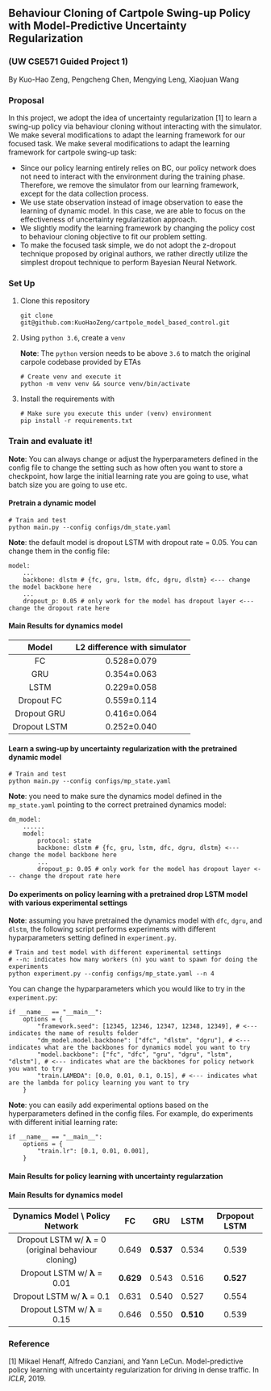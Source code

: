 ## Behaviour Cloning of Cartpole Swing-up Policy with Model-Predictive Uncertainty Regularization

### (UW CSE571 Guided Project 1)

By Kuo-Hao Zeng, Pengcheng Chen, Mengying Leng, Xiaojuan Wang

### **Proposal**

In this project, we adopt the idea of uncertainty regularization [1] to learn a swing-up policy via behaviour cloning without interacting with the simulator. We make several modifications to adapt the learning framework for our focused task. We make several modifications to adapt the learning framework for cartpole swing-up task:

- Since our policy learning entirely relies on BC, our policy network does not need to interact with the environment during the training phase. Therefore, we remove the simulator from our learning framework, except for the data collection process.
- We use state observation instead of image observation to ease the learning of dynamic model. In this case, we are able to focus on the effectiveness of uncertainty regularization approach.
- We slightly modify the learning framework by changing the policy cost to behaviour cloning objective to fit our problem setting.
- To make the focused task simple, we do not adopt the z-dropout technique proposed by original authors, we rather directly utilize the simplest dropout technique to perform Bayesian Neural Network.

### Set Up

1. Clone this repository

   ```
   git clone git@github.com:KuoHaoZeng/cartpole_model_based_control.git
   ```
   
4. Using `python 3.6`, create a `venv`

   **Note**: The `python` version needs to be above `3.6` to match the original carpole codebase provided by ETAs
   
   ```
   # Create venv and execute it
   python -m venv venv && source venv/bin/activate
   ```
   
4. Install the requirements with

   ```
   # Make sure you execute this under (venv) environment
   pip install -r requirements.txt
   ```

### Train and evaluate it!

**Note**: You can always change or adjust the hyperparameters defined in the config file to change the setting such as how often you want to store a checkpoint, how large the initial learning rate you are going to use, what batch size you are going to use etc.

#### Pretrain a dynamic model

```
# Train and test
python main.py --config configs/dm_state.yaml
```

**Note**: the default model is dropout LSTM with dropout rate = 0.05. You can change them in the config file:

```
model:
    ...
    backbone: dlstm # {fc, gru, lstm, dfc, dgru, dlstm} <--- change the model backbone here
    ...
    dropout_p: 0.05 # only work for the model has dropout layer <--- change the dropout rate here
```

#### Main Results for dynamics model

|    Model     | L2 difference with simulator |
| :----------: | :--------------------------: |
|      FC      |         0.528±0.079          |
|     GRU      |         0.354±0.063          |
|     LSTM     |         0.229±0.058          |
|  Dropout FC  |         0.559±0.114          |
| Dropout GRU  |         0.416±0.064          |
| Dropout LSTM |         0.252±0.040          |

#### Learn a swing-up by uncertainty regularization with the pretrained dynamic model

```
# Train and test
python main.py --config configs/mp_state.yaml
```

**Note**: you need to make sure the dynamics model defined in the `mp_state.yaml` pointing to the correct pretrained dynamics model:

```
dm_model:
    ......
    model:
        protocol: state
        backbone: dlstm # {fc, gru, lstm, dfc, dgru, dlstm} <--- change the model backbone here
        ...
        dropout_p: 0.05 # only work for the model has dropout layer <--- change the dropout rate here
```

#### Do experiments on policy learning with a pretrained drop LSTM model with various experimental settings

**Note**: assuming you have pretrained the dynamics model with `dfc`, `dgru`, and `dlstm`, the following script performs experiments with different hyparparameters setting defined in `experiment.py`.

```
# Train and test model with different experimental settings
# --n: indicates how many workers (n) you want to spawn for doing the experiments
python experiment.py --config configs/mp_state.yaml --n 4
```

You can change the hyparparameters which you would like to try in the `experiment.py`:

```
if __name__ == "__main__":
    options = {
        "framework.seed": [12345, 12346, 12347, 12348, 12349], # <--- indicates the name of results folder
        "dm_model.model.backbone": ["dfc", "dlstm", "dgru"], # <--- indicates what are the backbones for dynamics model you want to try
        "model.backbone": ["fc", "dfc", "gru", "dgru", "lstm", "dlstm"], # <--- indicates what are the backbones for policy network you want to try
        "train.LAMBDA": [0.0, 0.01, 0.1, 0.15], # <--- indicates what are the lambda for policy learning you want to try
    }
```

**Note**: you can easily add experimental options based on the hyperparameters defined in the config files. For example, do experiments with different initial learning rate:

```
if __name__ == "__main__":
    options = {
        "train.lr": [0.1, 0.01, 0.001],
    }
```

#### Main Results for policy learning with uncertainty regularzation

#### Main Results for dynamics model

|            Dynamics Model \ Policy Network             |    FC     |    GRU    |   LSTM    | Drpopout LSTM |
| :----------------------------------------------------: | :-------: | :-------: | :-------: | :-----------: |
| Dropout LSTM w/ **λ** = 0 (original behaviour cloning) |   0.649   | **0.537** |   0.534   |     0.539     |
|              Dropout LSTM w/ **λ** = 0.01              | **0.629** |   0.543   |   0.516   |   **0.527**   |
|              Dropout LSTM w/ **λ** = 0.1               |   0.631   |   0.540   |   0.527   |     0.554     |
|              Dropout LSTM w/ **λ** = 0.15              |   0.646   |   0.550   | **0.510** |     0.539     |

### Reference

[1] Mikael Henaff, Alfredo Canziani, and Yann LeCun. Model-predictive policy learning with uncertainty regularization for driving in dense traffic. In *ICLR*, 2019.

